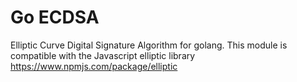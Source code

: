  <h1>Go ECDSA</h1>
 
 Elliptic Curve Digital Signature Algorithm for golang. This module is compatible with the Javascript elliptic library https://www.npmjs.com/package/elliptic
